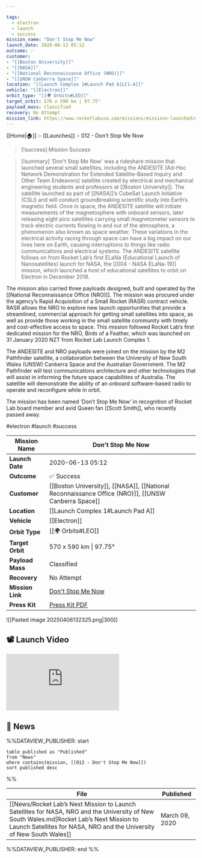 ```yaml
---

tags:
  - electron
  - launch
  - success
mission_name: "Don't Stop Me Now"
launch_date: 2020-06-13 05:12
outcome: ✅
customer: 
- "[[Boston University]]"
- "[[NASA]]"
- "[[National Reconnaissance Office (NRO)]]"
- "[[UNSW Canberra Space]]"
location: "[[Launch Complex 1#Launch Pad A|LC1-A]]"
vehicle: "[[Electron]]"
orbit_type: "[[🌍 Orbits#LEO]]"
target_orbit: 570 x 590 km | 97.75°
payload_mass: Classified
recovery: No Attempt
mission_link: https://www.rocketlabusa.com/missions/missions-launched/dont-stop-me-now/
---
```

[[Home|🏠]]  <span style="color: LightSlateGray">></span>  <span class="no-hover">[[Launches]]</span>  <span style="color: LightSlateGray">></span>  012 - Don't Stop Me Now

>[!success] Mission Success

>[!summary] 
'Don't Stop Me Now' was a rideshare mission that launched several small satellites, including the ANDESITE (Ad-Hoc Network Demonstration for Extended Satellite-Based Inquiry and Other Team Endeavors) satellite created by electrical and mechanical engineering students and professors at [[Boston University]]. The satellite launched as part of [[NASA]]’s CubeSat Launch Initiative (CSLI) and will conduct groundbreaking scientific study into Earth’s magnetic field. Once in space, the ANDESITE satellite will initiate measurements of the magnetosphere with onboard sensors, later releasing eight pico satellites carrying small magnetometer sensors to track electric currents flowing in and out of the atmosphere, a phenomenon also known as space weather. These variations in the electrical activity racing through space can have a big impact on our lives here on Earth, causing interruptions to things like radio communications and electrical systems. The ANDESITE satellite follows on from Rocket Lab’s first ELaNa (Educational Launch of Nanosatellites) launch for NASA, the [[004 - NASA ELaNa-19]] mission, which launched a host of educational satellites to orbit on Electron in December 2018.
>
The mission also carried three payloads designed, built and operated by the [[National Reconnaissance Office (NRO)]]. The mission was procured under the agency’s Rapid Acquisition of a Small Rocket (RASR) contract vehicle. RASR allows the NRO to explore new launch opportunities that provide a streamlined, commercial approach for getting small satellites into space, as well as provide those working in the small satellite community with timely and cost-effective access to space. This mission followed Rocket Lab’s first dedicated mission for the NRO, Birds of a Feather, which was launched on 31 January 2020 NZT from Rocket Lab Launch Complex 1.
>
The ANDESITE and NRO payloads were joined on the mission by the M2 Pathfinder satellite, a collaboration between the University of New South Wales (UNSW) Canberra Space and the Australian Government. The M2 Pathfinder will test communications architecture and other technologies that will assist in informing the future space capabilities of Australia. The satellite will demonstrate the ability of an onboard software-based radio to operate and reconfigure while in orbit.
>
The mission has been named ‘Don’t Stop Me Now’ in recognition of Rocket Lab board member and avid Queen fan [[Scott Smith]], who recently passed away.

#electron #launch #success


| **Mission Name** | Don't Stop Me Now                                                                                  |
| ---------------- | -------------------------------------------------------------------------------------------------- |
| **Launch Date**  | 2020-06-13 05:12                                                                                   |
| **Outcome**      | ✅ Success                                                                                          |
| **Customer**     | [[Boston University]], [[NASA]], [[National Reconnaissance Office (NRO)]], [[UNSW Canberra Space]] |
| **Location**     | [[Launch Complex 1#Launch Pad A]]                                                                  |
| **Vehicle**      | [[Electron]]                                                                                       |
| **Orbit Type**   | [[🌍 Orbits#LEO]]                                                                                  |
| **Target Orbit** | 570 x 590 km &#124; 97.75°                                                                         |
| **Payload Mass** | Classified                                                                                         |
| **Recovery**     | No Attempt                                                                                         |
| **Mission Link** | [Don't Stop Me Now](https://www.rocketlabusa.com/missions/missions-launched/dont-stop-me-now/)     |
| **Press Kit**    | [Press Kit PDF](https://rocketlabcorp.com/assets/Uploads/F12-DontStopMeNow-Presskit.pdf)           |

![[Pasted image 20250406132325.png|300]]


## 📽️ Launch Video
<div class="responsive-video">
<iframe src="https://www.youtube.com/embed/VRfm6RGVHf8" title="Rocket Lab&#39;s Electron - Don&#39;t Stop Me Now Mission" frameborder="0" allow="accelerometer; autoplay; clipboard-write; encrypted-media; gyroscope; picture-in-picture; web-share" referrerpolicy="strict-origin-when-cross-origin" allowfullscreen></iframe>     
</div>


## 📰 News
%%DATAVIEW_PUBLISHER: start
```
table published as "Published"
from "News"
where contains(mission, [[012 - Don't Stop Me Now]])
sort published desc
```
%%

| File                                                                                                                                                                                                               | Published      |
| ------------------------------------------------------------------------------------------------------------------------------------------------------------------------------------------------------------------ | -------------- |
| [[News/Rocket Lab’s Next Mission to Launch Satellites for NASA, NRO and the University of New South Wales.md\|Rocket Lab’s Next Mission to Launch Satellites for NASA, NRO and the University of New South Wales]] | March 09, 2020 |

%%DATAVIEW_PUBLISHER: end %%